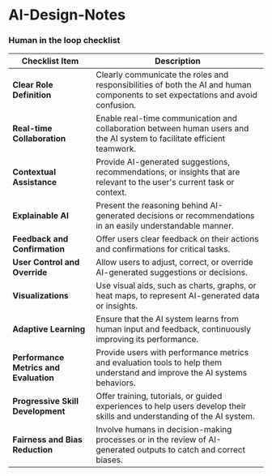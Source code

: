 # AI-Design-Notes

### Human in the loop checklist

| Checklist Item                    | Description                                                                                                                         |
|-----------------------------------|-------------------------------------------------------------------------------------------------------------------------------------|
| **Clear Role Definition**         | Clearly communicate the roles and responsibilities of both the AI and human components to set expectations and avoid confusion.    |
| **Real-time Collaboration**       | Enable real-time communication and collaboration between human users and the AI system to facilitate efficient teamwork.           |
| **Contextual Assistance**         | Provide AI-generated suggestions, recommendations, or insights that are relevant to the user's current task or context.           |
| **Explainable AI**                | Present the reasoning behind AI-generated decisions or recommendations in an easily understandable manner.                        |
| **Feedback and Confirmation**     | Offer users clear feedback on their actions and confirmations for critical tasks.                                                  |
| **User Control and Override**     | Allow users to adjust, correct, or override AI-generated suggestions or decisions.                                                  |
| **Visualizations**                | Use visual aids, such as charts, graphs, or heat maps, to represent AI-generated data or insights.                                  |
| **Adaptive Learning**             | Ensure that the AI system learns from human input and feedback, continuously improving its performance.                            |
| **Performance Metrics and Evaluation** | Provide users with performance metrics and evaluation tools to help them understand and improve the AI systems behaviors.     |
| **Progressive Skill Development** | Offer training, tutorials, or guided experiences to help users develop their skills and understanding of the AI system.            |
| **Fairness and Bias Reduction**   | Involve humans in decision-making processes or in the review of AI-generated outputs to catch and correct biases.                  |
